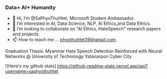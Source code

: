### Data+ AI+ Humanity
- 👋 Hi, I’m @SaPhyoThuHtet, Microsoft Student Ambassador.
- 👀 I’m interested in AI, Data Science, NLP, AI Ethics,and Data Ethics.
- 💞️ I’m looking to collaborate on "AI Ethics, HateSpeech" research papers and projects.
- 📫 How to reach me ... phyothuhtet39@gmail.com.

Graduation Thesis: Myanmar Hate Speech Detection Reinforced with Neural Networks @ University of Technology Yatanarpon Cyber City

![Here's my github stats]
https://github-readme-stats.vercel.app/api?username=saphyothuhtet

